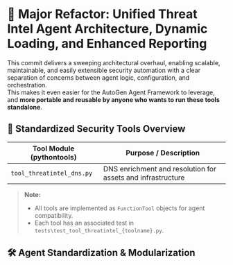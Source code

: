 # 🚀 Major Refactor: Unified Threat Intel Agent Architecture, Dynamic Loading, and Enhanced Reporting

This commit delivers a sweeping architectural overhaul, enabling scalable, maintainable, and easily extensible security automation with a clear separation of concerns between agent logic, configuration, and orchestration.  
This makes it even easier for the AutoGen Agent Framework to leverage, and **more portable and reusable by anyone who wants to run these tools standalone**.

## 🧰 Standardized Security Tools Overview
| Tool Module (pythontools)        | Purpose / Description |
| ---                               | ---                   |
| `tool_threatintel_dns.py`         | DNS enrichment and resolution for assets and infrastructure |
<!-- (rest of your table) -->

> **Note:**
> - All tools are implemented as `FunctionTool` objects for agent compatibility.
> - Each tool has an associated test in `tests\test_tool_threatintel_{toolname}.py`.

## 🛠️ Agent Standardization & Modularization
<!-- (rest of your sections) -->
